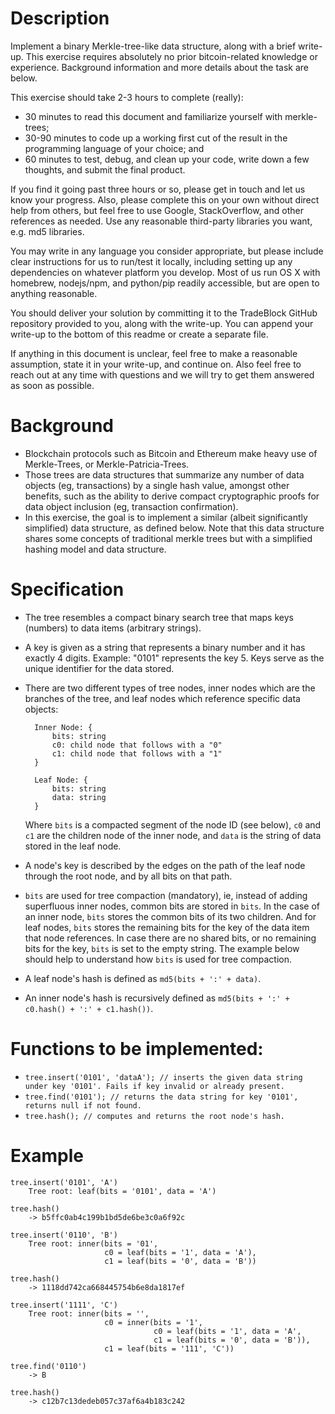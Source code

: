 # Description
Implement a binary Merkle-tree-like data structure, along with a brief write-up. This exercise requires absolutely no prior bitcoin-related knowledge or experience. Background information and more details about the task are below.

This exercise should take 2-3 hours to complete (really):

* 30 minutes to read this document and familiarize yourself with merkle-trees;
* 30-90 minutes to code up a working first cut of the result in the programming language of your choice; and
* 60 minutes to test, debug, and clean up your code, write down a few thoughts, and submit the final product.

If you find it going past three hours or so, please get in touch and let us know your progress. Also, please complete this on your own without direct help from others, but feel free to use Google, StackOverflow, and other references as needed. Use any reasonable third-party libraries you want, e.g. md5 libraries.

You may write in any language you consider appropriate, but please include clear instructions for us to run/test it locally, including setting up any dependencies on whatever platform you develop. Most of us run OS X with homebrew, nodejs/npm, and python/pip readily accessible, but are open to anything reasonable.

You should deliver your solution by committing it to the TradeBlock GitHub repository provided to you, along with the write-up. You can append your write-up to the bottom of this readme or create a separate file.

If anything in this document is unclear, feel free to make a reasonable assumption, state it in your write-up, and continue on. Also feel free to reach out at any time with questions and we will try to get them answered as soon as possible.

# Background
* Blockchain protocols such as Bitcoin and Ethereum make heavy use of Merkle-Trees, or Merkle-Patricia-Trees.
* Those trees are data structures that summarize any number of data objects (eg, transactions) by a single hash value, amongst other benefits, such as the ability to derive compact cryptographic proofs for data object inclusion (eg, transaction confirmation).
* In this exercise, the goal is to implement a similar (albeit significantly simplified) data structure, as defined below. Note that this data structure shares some concepts of traditional merkle trees but with a simplified hashing model and data structure.

# Specification
* The tree resembles a compact binary search tree that maps keys (numbers) to data items (arbitrary strings).
* A key is given as a string that represents a binary number and it has exactly 4 digits. Example: "0101" represents the key 5. Keys serve as the unique identifier for the data stored.
* There are two different types of tree nodes, inner nodes which are the branches of the tree, and leaf nodes which reference specific data objects:

        Inner Node: {
            bits: string
            c0: child node that follows with a "0"
            c1: child node that follows with a "1"
        }

        Leaf Node: {
            bits: string
            data: string
        }

    Where `bits` is a compacted segment of the node ID (see below), `c0` and `c1` are the children node of the inner node, and `data` is the string of data stored in the leaf node.

* A node's key is described by the edges on the path of the leaf node through the root node, and by all bits on that path.
* `bits` are used for tree compaction (mandatory), ie, instead of adding superfluous inner nodes, common bits are stored in `bits`. In the case of an inner node, `bits` stores the common bits of its two children. And for leaf nodes, `bits` stores the remaining bits for the key of the data item that node references. In case there are no shared bits, or no remaining bits for the key, `bits` is set to the empty string. The example below should help to understand how `bits` is used for tree compaction.
* A leaf node's hash is defined as `md5(bits + ':' + data)`.
* An inner node's hash is recursively defined as `md5(bits + ':' + c0.hash() + ':' + c1.hash())`.

# Functions to be implemented:
* `tree.insert('0101', 'dataA'); // inserts the given data string under key '0101'. Fails if key invalid or already present.`
* `tree.find('0101'); // returns the data string for key '0101', returns null if not found.`
* `tree.hash(); // computes and returns the root node's hash.`

# Example
    tree.insert('0101', 'A')
        Tree root: leaf(bits = '0101', data = 'A')

    tree.hash()
        -> b5ffc0ab4c199b1bd5de6be3c0a6f92c

    tree.insert('0110', 'B')
        Tree root: inner(bits = '01',
                         c0 = leaf(bits = '1', data = 'A'),
                         c1 = leaf(bits = '0', data = 'B'))

    tree.hash()
        -> 1118dd742ca668445754b6e8da1817ef

    tree.insert('1111', 'C')
        Tree root: inner(bits = '',
                         c0 = inner(bits = '1',
                                    c0 = leaf(bits = '1', data = 'A',
                                    c1 = leaf(bits = '0', data = 'B')),
                         c1 = leaf(bits = '111', 'C'))

    tree.find('0110')
        -> B

    tree.hash()
        -> c12b7c13dedeb057c37af6a4b183c242

 
